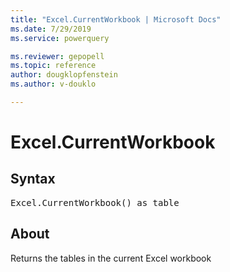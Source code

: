 ```yaml
---
title: "Excel.CurrentWorkbook | Microsoft Docs"
ms.date: 7/29/2019
ms.service: powerquery

ms.reviewer: gepopell
ms.topic: reference
author: dougklopfenstein
ms.author: v-douklo

---
```

# Excel.CurrentWorkbook

## Syntax

<pre>
Excel.CurrentWorkbook() as table  
</pre>
  
## About  
Returns the tables in the current Excel workbook  

